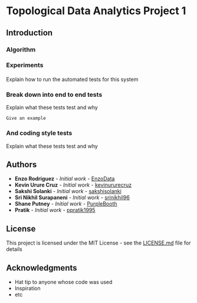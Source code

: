 # Topological Data Analytics Project 1

## Introduction

### Algorithm

### Experiments

####

Explain how to run the automated tests for this system

### Break down into end to end tests

Explain what these tests test and why

```
Give an example
```

### And coding style tests

Explain what these tests test and why



## Authors

* **Enzo Rodriguez** - *Initial work* - [EnzoData](https://github.com/EnzoData)
* **Kevin Urure Cruz** - *Initial work* - [kevinururecruz](https://github.com/kevinururecruz)
* **Sakshi Solanki** - *Initial work* - [sakshisolanki](https://github.com/sakshisolanki)
* **Sri Nikhil Surapaneni** - *Initial work* - [srinikhil96](https://github.com/srinikhil96)
* **Shane Putney** - *Initial work* - [PurpleBooth](https://github.com/PurpleBooth)
* **Pratik** - *Initial work* - [ppratik1995](https://github.com/ppratik1995)


## License

This project is licensed under the MIT License - see the [LICENSE.md](LICENSE.md) file for details

## Acknowledgments

* Hat tip to anyone whose code was used
* Inspiration
* etc
